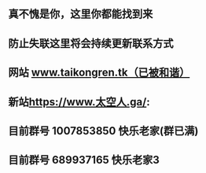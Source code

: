 ## 真不愧是你，这里你都能找到来

## 防止失联这里将会持续更新联系方式

## 网站 www.taikongren.tk（已被和谐）

## 新站<a href="http://www.xn--gmq47w820a.ga/" target="_blank">https://www.太空人.ga/</a>:

## 目前群号 1007853850 快乐老家(群已满)
## 目前群号 689937165 快乐老家3
